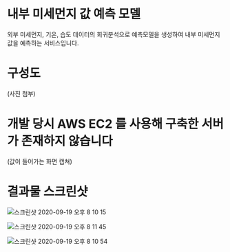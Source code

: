 # 내부 미세먼지 값 예측 모델

외부 미세먼지, 기온, 습도 데이터의 회귀분석으로 예측모델을 생성하여 내부 미세먼지 값을 예측하는 서비스입니다.

# 구성도

(사진 첨부)

# 개발 당시 AWS EC2 를 사용해 구축한 서버가 존재하지 않습니다

(값이 들어가는 화면 캡쳐)

# 결과물 스크린샷


![스크린샷 2020-09-19 오후 8 10 15](https://user-images.githubusercontent.com/50613287/93665828-97705480-fab4-11ea-964f-09786e5937d4.png)

![스크린샷 2020-09-19 오후 8 11 45](https://user-images.githubusercontent.com/50613287/93665831-99d2ae80-fab4-11ea-8deb-779e79b51e64.png)

![스크린샷 2020-09-19 오후 8 10 54](https://user-images.githubusercontent.com/50613287/93665833-9b03db80-fab4-11ea-9c0c-9375e608ccdd.png)

